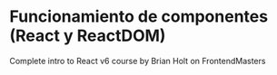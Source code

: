 # Funcionamiento de componentes (React y ReactDOM)
Complete intro to React v6 course by Brian Holt on FrontendMasters
